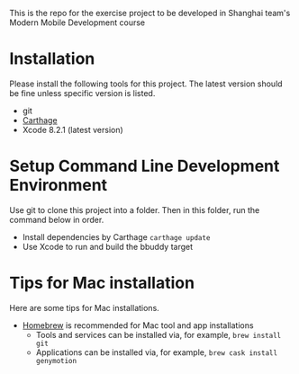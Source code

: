 This is the repo for the exercise project to be developed in Shanghai team's Modern Mobile Development course

# Installation
Please install the following tools for this project. The latest version should be fine unless specific version is listed.

* git
* [Carthage](https://github.com/Carthage/Carthage)
* Xcode 8.2.1 (latest version)

# Setup Command Line Development Environment
Use git to clone this project into a folder. Then in this folder, run the command below in order.

* Install dependencies by Carthage `carthage update`
* Use Xcode to run and build the bbuddy target

# Tips for Mac installation
Here are some tips for Mac installations.
* [Homebrew](http://brew.sh/) is recommended for Mac tool and app installations
    * Tools and services can be installed via, for example, `brew install git`
    * Applications can be installed via, for example, `brew cask install genymotion`
